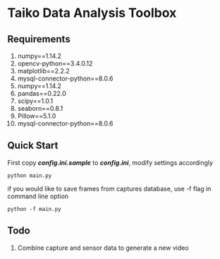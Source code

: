 # Taiko Data Analysis Toolbox
## Requirements
1. numpy==1.14.2
2. opencv-python==3.4.0.12
3. matplotlib==2.2.2
4. mysql-connector-python==8.0.6
5. numpy==1.14.2
6. pandas==0.22.0
7. scipy==1.0.1
8. seaborn==0.8.1
9. Pillow==5.1.0
10. mysql-connector-python==8.0.6

## Quick Start
First copy ***config.ini.sample*** to ***config.ini***, modify settings accordingly

```commandline
python main.py
```

if you would like to save frames from captures database, use -f flag in command line option
```commandline
python -f main.py
```

## Todo
1. Combine capture and sensor data to generate a new video